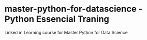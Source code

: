 # master-python-for-datascience - Python Essencial Traning
Linked in Learning course for Master Python for Data Science


